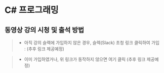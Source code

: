 # C# 프로그래밍

## 동영상 강의 시청 및 출석 방법

> * 아직 강의 슬랙에 가입하지 않은 경우, 슬렉(Slack) 초청 링크 클릭하여 가입 : (추후 링크 제공예정)

> * 이미 가입하였거나, 위 링크가 동작하지 않으면 여기 클릭 (추후 링크 제공예정)
